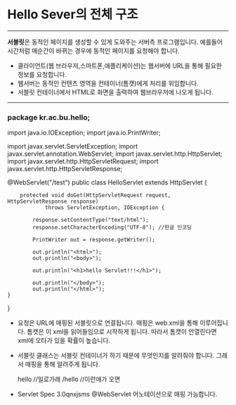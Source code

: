 # Hello Sever의 전체 구조 #

---
 **서블릿**은 동적인 페이지를 생성할 수 있게 도와주는 서버측 프로그램입니다. 예를들어 시간처럼 매순간이 바뀌는 경우에 동적인 페이지를 요청해야 합니다.

- 클라이언트(웹 브라우저,스마트폰,애플리케이션)는 웹서버에 URL을 통해 필요한 정보를 요청합니다.
- 웹서버는 동적인 컨텐츠 영역을 컨테이너(톰캣)에게 처리를 위임합니다.
- 서블릿 컨테이너에서 HTML로 화면을 출력하여 웹브라우저에 나오게 됩니다.

--- 
### package kr.ac.bu.hello;

import java.io.IOException;
import java.io.PrintWriter;

import javax.servlet.ServletException;
import javax.servlet.annotation.WebServlet;
import javax.servlet.http.HttpServlet;
import javax.servlet.http.HttpServletRequest;
import javax.servlet.http.HttpServletResponse;


@WebServlet("/test")
public class HelloServlet extends HttpServlet {

       	protected void doGet(HttpServletRequest request, HttpServletResponse response)
       			throws ServletException, IOException {
       		
       		response.setContentType("text/html"); 
       		response.setCharacterEncoding("UTF-8"); //한글 인코딩
       		
            PrintWriter out = response.getWriter();
       		
            out.println("<html>");
            out.println("<body>");
            
            out.println("<h1>hello Servlet!!!</h1>");
            
            out.println("</body>");
            out.println("</html>");
	}

}

- 요청은 URL에 매핑된 서블릿으로 연결됩니다. 매핑은 web.xml을 통해 이루어집니다. 톰캣은 이 xml을 읽어들임으로 시작하게 됩니다. 따라서 톰캣이 안열린다면 xml에 오타가 있을 확률이 높습니다.
- 서블릿 클래스는 서블릿 컨테이너가 하기 때문에 무엇인지를 알려줘야 합니다. 그래서 매핑을 통해 알려주게 됩니다.



  <servlet-mapping>
  		<servlet-name>hello</servlet-name> //일로가래
  		<url-pattern>/hello</url-pattern> //이런애가 오면
  </servlet-mapping>

- Servlet Spec 3.0qnxjsms @WebServlet 어노테이션으로 매핑 가능합니다.